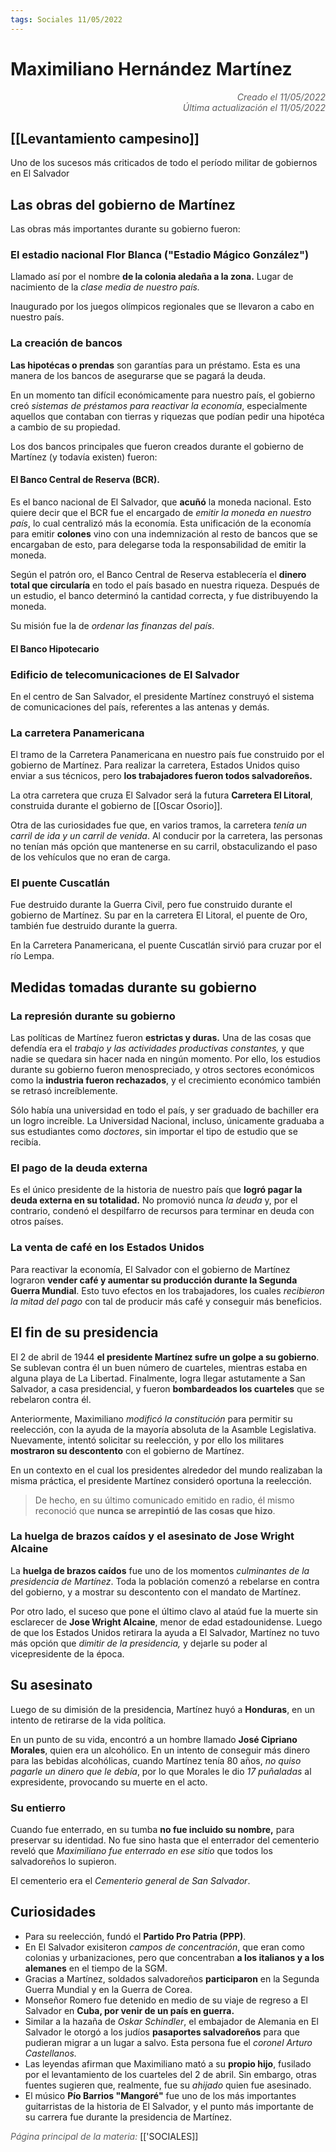 ```yaml
---
tags: Sociales 11/05/2022
---
```


# Maximiliano Hernández Martínez
<div style="text-align: right; opacity: 0.7; font-style: italic;">Creado el 11/05/2022</div>
<div style="text-align: right; opacity: 0.7; font-style: italic;">Última actualización el 11/05/2022</div>

## [[Levantamiento campesino]]

Uno de los sucesos más criticados de todo el período militar de gobiernos en El Salvador

## Las obras del gobierno de Martínez

Las obras más importantes durante su gobierno fueron:

### El estadio nacional Flor Blanca ("Estadio Mágico González")

Llamado así por el nombre **de la colonia aledaña a la zona.** Lugar de nacimiento de la *clase media de nuestro país.* 

Inaugurado por los juegos olímpicos regionales que se llevaron a cabo en nuestro país.

### La creación de bancos

**Las hipotécas o prendas** son garantías para un préstamo. Esta es una manera de los bancos de asegurarse que se pagará la deuda.

En un momento tan difícil económicamente para nuestro país, el gobierno creó *sistemas de préstamos para reactivar la economía*, especialmente aquellos que contaban con tierras y riquezas que podían pedir una hipotéca a cambio de su propiedad.

Los dos bancos principales que fueron creados durante el gobierno de Martínez (y todavía existen) fueron:

#### El Banco Central de Reserva (BCR).

Es el banco nacional de El Salvador, que **acuñó** la moneda nacional. Esto quiere decir que el BCR fue el encargado de *emitir la moneda en nuestro país*, lo cual centralizó más la economía. Esta unificación de la economía para emitir **colones** vino con una indemnización al resto de bancos que se encargaban de esto, para delegarse toda la responsabilidad de emitir la moneda. 

Según el patrón oro, el Banco Central de Reserva establecería el **dinero total que circularía** en todo el país basado en nuestra riqueza. Después de un estudio, el banco determinó la cantidad correcta, y fue distribuyendo la moneda.

Su misión fue la de *ordenar las finanzas del país*.

#### El Banco Hipotecario

### Edificio de telecomunicaciones de El Salvador

En el centro de San Salvador, el presidente Martínez construyó el sistema de comunicaciones del país, referentes a las antenas y demás.

### La carretera Panamericana

El tramo de la Carretera Panamericana en nuestro país fue construido por el gobierno de Martínez. Para realizar la carretera, Estados Unidos quiso enviar a sus técnicos, pero **los trabajadores fueron todos salvadoreños.**

La otra carretera que cruza El Salvador será la futura **Carretera El Litoral**, construida durante el gobierno de [[Oscar Osorio]].

Otra de las curiosidades fue que, en varios tramos, la carretera *tenía un carril de ida y un carril de venida*. Al conducir por la carretera, las personas no tenían más opción que mantenerse en su carril, obstaculizando el paso de los vehículos que no eran de carga.

### El puente Cuscatlán

Fue destruido durante la Guerra Civil, pero fue construido durante el gobierno de Martínez. Su par en la carretera El Litoral, el puente de Oro, también fue destruido durante la guerra.

En la Carretera Panamericana, el puente Cuscatlán sirvió para cruzar por el río Lempa.

## Medidas tomadas durante su gobierno

### La represión durante su gobierno

Las políticas de Martínez fueron **estrictas y duras.** Una de las cosas que defendía era el *trabajo y las actividades productivas constantes,* y que nadie se quedara sin hacer nada en ningún momento. Por ello, los estudios durante su gobierno fueron menospreciado, y otros sectores económicos como la **industria fueron rechazados**, y el crecimiento económico también se retrasó increíblemente.

Sólo había una universidad en todo el país, y ser graduado de bachiller era un logro increíble. La Universidad Nacional, incluso, únicamente graduaba a sus estudiantes como *doctores*, sin importar el tipo de estudio que se recibía.

### El pago de la deuda externa

Es el único presidente de la historia de nuestro país que **logró pagar la deuda externa en su totalidad.** No promovió nunca *la deuda* y, por el contrario, condenó el despilfarro de recursos para terminar en deuda con otros países.

### La venta de café en los Estados Unidos

Para reactivar la economía, El Salvador con el gobierno de Martínez lograron **vender café y aumentar su producción durante la Segunda Guerra Mundial**. Esto tuvo efectos en los trabajadores, los cuales *recibieron la mitad del pago* con tal de producir más café y conseguir más beneficios.

## El fin de su presidencia

El 2 de abril de 1944 **el presidente Martínez sufre un golpe a su gobierno**. Se sublevan contra él un buen número de cuarteles, mientras estaba en alguna playa de La Libertad. Finalmente, logra llegar astutamente a San Salvador, a casa presidencial, y fueron **bombardeados los cuarteles** que se rebelaron contra él.

Anteriormente, Maximiliano *modificó la constitución* para permitir su reelección, con la ayuda de la mayoría absoluta de la Asamble Legislativa. Nuevamente, intentó solicitar su reelección, y por ello los militares **mostraron su descontento** con el gobierno de Martínez.

En un contexto en el cual los presidentes alrededor del mundo realizaban la misma práctica, el presidente Martínez consideró oportuna la reelección.

> De hecho, en su último comunicado emitido en radio, él mismo reconoció que **nunca se arrepintió de las cosas que hizo**.

### La huelga de brazos caídos y el asesinato de Jose Wright Alcaine

La **huelga de brazos caídos** fue uno de los momentos *culminantes de la presidencia de Martínez*. Toda la población comenzó a rebelarse en contra del gobierno, y a mostrar su descontento con el mandato de Martínez.

Por otro lado, el suceso que pone el último clavo al ataúd fue la muerte sin esclarecer de **Jose Wright Alcaine**, menor de edad estadounidense. Luego de que los Estados Unidos retirara la ayuda a El Salvador, Martínez no tuvo más opción que *dimitir de la presidencia,* y dejarle su poder al vicepresidente de la época.

## Su asesinato

Luego de su dimisión de la presidencia, Martínez huyó a **Honduras**, en un intento de retirarse de la vida política.

En un punto de su vida, encontró a un hombre llamado **José Cipriano Morales**, quien era un alcohólico. En un intento de conseguir más dinero para las bebidas alcohólicas, cuando Martínez tenía 80 años, *no quiso pagarle un dinero que le debía*, por lo que Morales le dio *17 puñaladas* al expresidente, provocando su muerte en el acto.

### Su entierro

Cuando fue enterrado, en su tumba **no fue incluido su nombre,** para preservar su identidad. No fue sino hasta que el enterrador del cementerio reveló que *Maximiliano fue enterrado en ese sitio* que todos los salvadoreños lo supieron.

El cementerio era el *Cementerio general de San Salvador*.

## Curiosidades

- Para su reelección, fundó el **Partido Pro Patria (PPP)**.
- En El Salvador exisiteron *campos de concentración*, que eran como colonias y urbanizaciones, pero que concentraban **a los italianos y a los alemanes** en el tiempo de la SGM.
- Gracias a Martínez, soldados salvadoreños **participaron** en la Segunda Guerra Mundial y en la Guerra de Corea.
- Monseñor Romero fue detenido en medio de su viaje de regreso a El Salvador en **Cuba, por venir de un país en guerra.**
- Similar a la hazaña de *Oskar Schindler*, el embajador de Alemania en El Salvador le otorgó a los judíos **pasaportes salvadoreños** para que pudieran migrar a un lugar a salvo. Esta persona fue el *coronel Arturo Castellanos.*
- Las leyendas afirman que Maximiliano mató a su **propio hijo**, fusilado por el levantamiento de los cuarteles del 2 de abril. Sin embargo, otras fuentes sugieren que, realmente, fue su *ahijado* quien fue asesinado.
- El músico **Pío Barrios "Mangoré"** fue uno de los más importantes guitarristas de la historia de El Salvador, y el punto más importante de su carrera fue durante la presidencia de Martínez.

<span style="opacity: 0.7; font-style: italic;">Página principal de la materia:</span> [['SOCIALES]]
